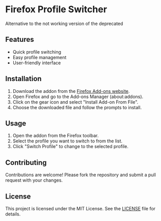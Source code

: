 # Firefox Profile Switcher
Alternative to the not working version of the deprecated 
## Features

- Quick profile switching
- Easy profile management
- User-friendly interface

## Installation

1. Download the addon from the [Firefox Add-ons website](https://addons.mozilla.org/).
2. Open Firefox and go to the Add-ons Manager (about:addons).
3. Click on the gear icon and select "Install Add-on From File".
4. Choose the downloaded file and follow the prompts to install.

## Usage

1. Open the addon from the Firefox toolbar.
2. Select the profile you want to switch to from the list.
3. Click "Switch Profile" to change to the selected profile.

## Contributing

Contributions are welcome! Please fork the repository and submit a pull request with your changes.

## License

This project is licensed under the MIT License. See the [LICENSE](LICENSE) file for details.